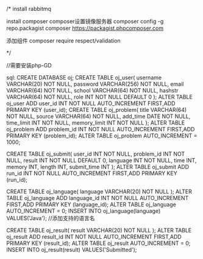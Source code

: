 /*
install rabbitmq


install composer
composer设置镜像服务器
composer config -g repo.packagist composer https://packagist.phpcomposer.com

添加组件
composer require respect/validation

*/


//需要安装php-GD

sql:
CREATE DATABASE oj;
CREATE TABLE oj_user( username VARCHAR(20) NOT NULL, password VARCHAR(256) NOT NULL, email VARCHAR(64) NOT NULL, school VARCHAR(64) NOT NULL, hashstr VARCHAR(64) NOT NULL, role INT NOT NULL DEFAULT 0 );
ALTER TABLE oj_user ADD user_id INT NOT NULL AUTO_INCREMENT FIRST,ADD PRIMARY KEY (user_id);
CREATE TABLE oj_problem( title VARCHAR(64) NOT NULL, source VARCHAR(64) NOT NULL, add_time DATE NOT NULL, time_limit INT NOT NULL, memory_limit INT NOT NULL );
ALTER TABLE oj_problem ADD problem_id INT NOT NULL AUTO_INCREMENT FIRST,ADD PRIMARY KEY (problem_id);
ALTER TABLE oj_problem AUTO_INCREMENT = 1000;

CREATE TABLE oj_submit( user_id INT NOT NULL, problem_id INT NOT NULL, result INT NOT NULL DEFAULT 0, language INT NOT NULL, time INT, memory INT, length INT, submit_time INT );
ALTER TABLE oj_submit ADD run_id INT NOT NULL AUTO_INCREMENT FIRST,ADD PRIMARY KEY (run_id);


CREATE TABLE oj_language( language VARCHAR(20) NOT NULL );
ALTER TABLE oj_language ADD language_id INT NOT NULL AUTO_INCREMENT FIRST,ADD PRIMARY KEY (language_id);
ALTER TABLE oj_language AUTO_INCREMENT = 0;
INSERT INTO oj_language(language) VALUES('Java'); //添加支持的语言名

CREATE TABLE oj_result( result VARCHAR(20) NOT NULL );
ALTER TABLE oj_result ADD result_id INT NOT NULL AUTO_INCREMENT FIRST,ADD PRIMARY KEY (result_id);
ALTER TABLE oj_result AUTO_INCREMENT = 0;
INSERT INTO oj_result(result) VALUES('Submitted');


